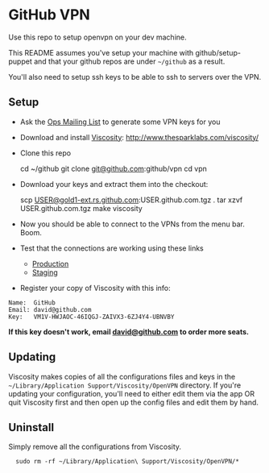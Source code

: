 # GitHub VPN

Use this repo to setup openvpn on your dev machine.

This README assumes you've setup your machine with github/setup-puppet
and that your github repos are under `~/github` as a result.

You'll also need to setup ssh keys to be able to ssh to servers over the VPN.

## Setup

* Ask the [Ops Mailing List](mailto:ops@github.com) to generate some VPN keys for you

* Download and install [Viscosity](http://www.thesparklabs.com/viscosity/): http://www.thesparklabs.com/viscosity/

* Clone this repo

    cd ~/github
    git clone git@github.com:github/vpn
    cd vpn

* Download your keys and extract them into the checkout:

    scp USER@gold1-ext.rs.github.com:USER.github.com.tgz .
    tar xzvf USER.github.com.tgz
    make viscosity

* Now you should be able to connect to the VPNs from the menu bar. Boom.

* Test that the connections are working using these links

  * [Production](http://aux1.rs.github.com:9292/)
  * [Staging](http://aux1.stg.github.com:9292/)

* Register your copy of Viscosity with this info:

```
Name:  GitHub
Email: david@github.com
Key:   VM1V-HWJAOC-46IQGJ-ZAIVX3-6ZJ4Y4-UBNVBY
```

**If this key doesn't work, email david@github.com to order more seats.**

## Updating

Viscosity makes copies of all the configurations files and keys in the
`~/Library/Application Support/Viscosity/OpenVPN` directory. If you're
updating your configuration, you'll need to either edit them via the
app OR quit Viscosity first and then open up the config files and edit them
by hand.

## Uninstall

Simply remove all the configurations from Viscosity.

      sudo rm -rf ~/Library/Application\ Support/Viscosity/OpenVPN/*
